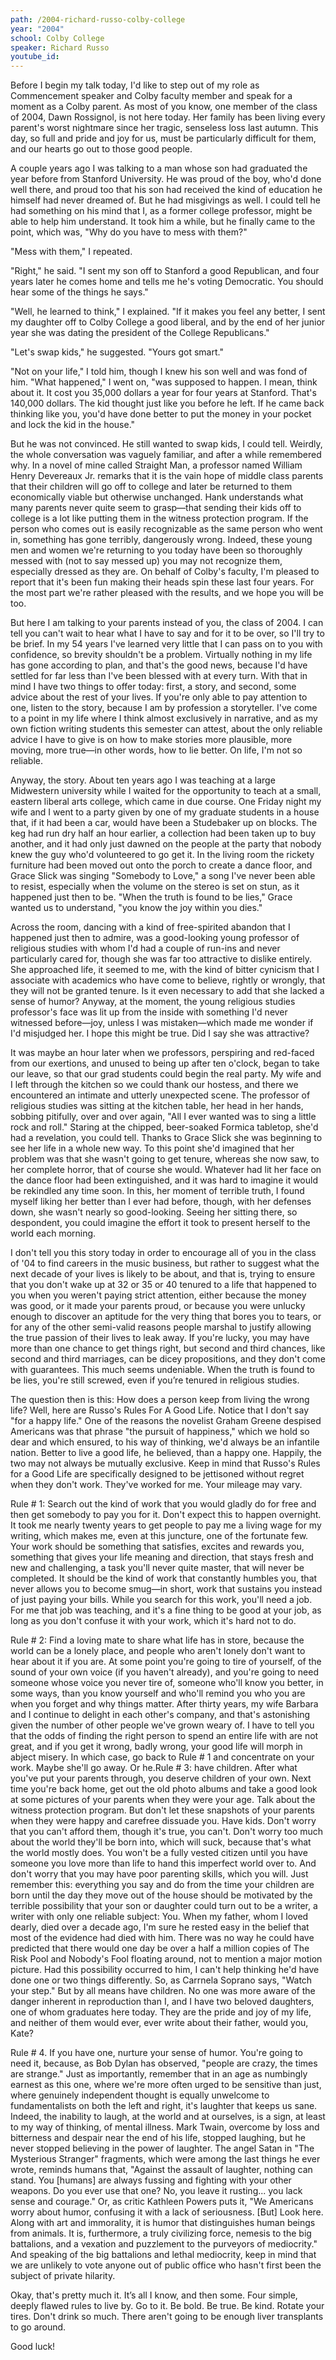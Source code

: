 ```yaml
---
path: /2004-richard-russo-colby-college
year: "2004"
school: Colby College
speaker: Richard Russo
youtube_id: 
---
```


Before I begin my talk today, I'd like to step out of my role as Commencement speaker and Colby faculty member and speak for a moment as a Colby parent. As most of you know, one member of the class of 2004, Dawn Rossignol, is not here today. Her family has been living every parent's worst nightmare since her tragic, senseless loss last autumn. This day, so full and pride and joy for us, must be particularly difficult for them, and our hearts go out to those good people.

A couple years ago I was talking to a man whose son had graduated the year before from Stanford University. He was proud of the boy, who'd done well there, and proud too that his son had received the kind of education he himself had never dreamed of. But he had misgivings as well. I could tell he had something on his mind that I, as a former college professor, might be able to help him understand. It took him a while, but he finally came to the point, which was, "Why do you have to mess with them?"

"Mess with them," I repeated.

"Right," he said. "I sent my son off to Stanford a good Republican, and four years later he comes home and tells me he's voting Democratic. You should hear some of the things he says."

"Well, he learned to think," I explained. "If it makes you feel any better, I sent my daughter off to Colby College a good liberal, and by the end of her junior year she was dating the president of the College Republicans."

"Let's swap kids," he suggested. "Yours got smart."

"Not on your life," I told him, though I knew his son well and was fond of him. "What happened," I went on, "was supposed to happen. I mean, think about it. It cost you 35,000 dollars a year for four years at Stanford. That's 140,000 dollars. The kid thought just like you before he left. If he came back thinking like you, you'd have done better to put the money in your pocket and lock the kid in the house."

But he was not convinced. He still wanted to swap kids, I could tell. Weirdly, the whole conversation was vaguely familiar, and after a while remembered why. In a novel of mine called Straight Man, a professor named William Henry Devereaux Jr. remarks that it is the vain hope of middle class parents that their children will go off to college and later be returned to them economically viable but otherwise unchanged. Hank understands what many parents never quite seem to grasp—that sending their kids off to college is a lot like putting them in the witness protection program. If the person who comes out is easily recognizable as the same person who went in, something has gone terribly, dangerously wrong. Indeed, these young men and women we're returning to you today have been so thoroughly messed with (not to say messed up) you may not recognize them, especially dressed as they are. On behalf of Colby's faculty, I'm pleased to report that it's been fun making their heads spin these last four years. For the most part we're rather pleased with the results, and we hope you will be too.

But here I am talking to your parents instead of you, the class of 2004. I can tell you can't wait to hear what I have to say and for it to be over, so I'll try to be brief. In my 54 years I've learned very little that I can pass on to you with confidence, so brevity shouldn't be a problem. Virtually nothing in my life has gone according to plan, and that's the good news, because I'd have settled for far less than I've been blessed with at every turn. With that in mind I have two things to offer today: first, a story, and second, some advice about the rest of your lives. If you're only able to pay attention to one, listen to the story, because I am by profession a storyteller. I've come to a point in my life where I think almost exclusively in narrative, and as my own fiction writing students this semester can attest, about the only reliable advice I have to give is on how to make stories more plausible, more moving, more true—in other words, how to lie better. On life, I'm not so reliable.

Anyway, the story. About ten years ago I was teaching at a large Midwestern university while I waited for the opportunity to teach at a small, eastern liberal arts college, which came in due course. One Friday night my wife and I went to a party given by one of my graduate students in a house that, if it had been a car, would have been a Studebaker up on blocks. The keg had run dry half an hour earlier, a collection had been taken up to buy another, and it had only just dawned on the people at the party that nobody knew the guy who'd volunteered to go get it. In the living room the rickety furniture had been moved out onto the porch to create a dance floor, and Grace Slick was singing "Somebody to Love," a song I've never been able to resist, especially when the volume on the stereo is set on stun, as it happened just then to be. "When the truth is found to be lies," Grace wanted us to understand, "you know the joy within you dies."

Across the room, dancing with a kind of free-spirited abandon that I happened just then to admire, was a good-looking young professor of religious studies with whom I'd had a couple of run-ins and never particularly cared for, though she was far too attractive to dislike entirely. She approached life, it seemed to me, with the kind of bitter cynicism that I associate with academics who have come to believe, rightly or wrongly, that they will not be granted tenure. Is it even necessary to add that she lacked a sense of humor? Anyway, at the moment, the young religious studies professor's face was lit up from the inside with something I'd never witnessed before—joy, unless I was mistaken—which made me wonder if I'd misjudged her. I hope this might be true. Did I say she was attractive?

It was maybe an hour later when we professors, perspiring and red-faced from our exertions, and unused to being up after ten o'clock, began to take our leave, so that our grad students could begin the real party. My wife and I left through the kitchen so we could thank our hostess, and there we encountered an intimate and utterly unexpected scene. The professor of religious studies was sitting at the kitchen table, her head in her hands, sobbing pitifully, over and over again, "All I ever wanted was to sing a little rock and roll." Staring at the chipped, beer-soaked Formica tabletop, she'd had a revelation, you could tell. Thanks to Grace Slick she was beginning to see her life in a whole new way. To this point she'd imagined that her problem was that she wasn't going to get tenure, whereas she now saw, to her complete horror, that of course she would. Whatever had lit her face on the dance floor had been extinguished, and it was hard to imagine it would be rekindled any time soon. In this, her moment of terrible truth, I found myself liking her better than I ever had before, though, with her defenses down, she wasn't nearly so good-looking. Seeing her sitting there, so despondent, you could imagine the effort it took to present herself to the world each morning.

I don't tell you this story today in order to encourage all of you in the class of '04 to find careers in the music business, but rather to suggest what the next decade of your lives is likely to be about, and that is, trying to ensure that you don't wake up at 32 or 35 or 40 tenured to a life that happened to you when you weren't paying strict attention, either because the money was good, or it made your parents proud, or because you were unlucky enough to discover an aptitude for the very thing that bores you to tears, or for any of the other semi-valid reasons people marshal to justify allowing the true passion of their lives to leak away. If you're lucky, you may have more than one chance to get things right, but second and third chances, like second and third marriages, can be dicey propositions, and they don't come with guarantees. This much seems undeniable. When the truth is found to be lies, you're still screwed, even if you’re tenured in religious studies.

The question then is this: How does a person keep from living the wrong life? Well, here are Russo's Rules For A Good Life. Notice that I don't say "for a happy life." One of the reasons the novelist Graham Greene despised Americans was that phrase "the pursuit of happiness," which we hold so dear and which ensured, to his way of thinking, we'd always be an infantile nation. Better to live a good life, he believed, than a happy one. Happily, the two may not always be mutually exclusive. Keep in mind that Russo's Rules for a Good Life are specifically designed to be jettisoned without regret when they don't work. They've worked for me. Your mileage may vary.

Rule # 1: Search out the kind of work that you would gladly do for free and then get somebody to pay you for it. Don't expect this to happen overnight. It took me nearly twenty years to get people to pay me a living wage for my writing, which makes me, even at this juncture, one of the fortunate few. Your work should be something that satisfies, excites and rewards you, something that gives your life meaning and direction, that stays fresh and new and challenging, a task you'll never quite master, that will never be completed. It should be the kind of work that constantly humbles you, that never allows you to become smug—in short, work that sustains you instead of just paying your bills. While you search for this work, you'll need a job. For me that job was teaching, and it's a fine thing to be good at your job, as long as you don't confuse it with your work, which it's hard not to do.

Rule # 2: Find a loving mate to share what life has in store, because the world can be a lonely place, and people who aren't lonely don't want to hear about it if you are. At some point you're going to tire of yourself, of the sound of your own voice (if you haven't already), and you're going to need someone whose voice you never tire of, someone who'll know you better, in some ways, than you know yourself and who'll remind you who you are when you forget and why things matter. After thirty years, my wife Barbara and I continue to delight in each other's company, and that's astonishing given the number of other people we've grown weary of. I have to tell you that the odds of finding the right person to spend an entire life with are not great, and if you get it wrong, badly wrong, your good life will morph in abject misery. In which case, go back to Rule # 1 and concentrate on your work. Maybe she'll go away. Or he.Rule # 3: have children. After what you've put your parents through, you deserve children of your own. Next time you're back home, get out the old photo albums and take a good look at some pictures of your parents when they were your age. Talk about the witness protection program. But don't let these snapshots of your parents when they were happy and carefree dissuade you. Have kids. Don't worry that you can't afford them, though it's true, you can't. Don't worry too much about the world they'll be born into, which will suck, because that's what the world mostly does. You won't be a fully vested citizen until you have someone you love more than life to hand this imperfect world over to. And don't worry that you may have poor parenting skills, which you will. Just remember this: everything you say and do from the time your children are born until the day they move out of the house should be motivated by the terrible possibility that your son or daughter could turn out to be a writer, a writer with only one reliable subject: You. When my father, whom I loved dearly, died over a decade ago, I'm sure he rested easy in the belief that most of the evidence had died with him. There was no way he could have predicted that there would one day be over a half a million copies of The Risk Pool and Nobody's Fool floating around, not to mention a major motion picture. Had this possibility occurred to him, I can't help thinking he'd have done one or two things differently. So, as Carrnela Soprano says, "Watch your step." But by all means have children. No one was more aware of the danger inherent in reproduction than I, and I have two beloved daughters, one of whom graduates here today. They are the pride and joy of my life, and neither of them would ever, ever write about their father, would you, Kate?

Rule # 4. If you have one, nurture your sense of humor. You're going to need it, because, as Bob Dylan has observed, "people are crazy, the times are strange." Just as importantly, remember that in an age as numbingly earnest as this one, where we're more often urged to be sensitive than just, where genuinely independent thought is equally unwelcome to fundamentalists on both the left and right, it's laughter that keeps us sane. Indeed, the inability to laugh, at the world and at ourselves, is a sign, at least to my way of thinking, of mental illness. Mark Twain, overcome by loss and bitterness and despair near the end of his life, stopped laughing, but he never stopped believing in the power of laughter. The angel Satan in "The Mysterious Stranger" fragments, which were among the last things he ever wrote, reminds humans that, "Against the assault of laughter, nothing can stand. You [humans] are always fussing and fighting with your other weapons. Do you ever use that one? No, you leave it rusting... you lack sense and courage." Or, as critic Kathleen Powers puts it, "We Americans worry about humor, confusing it with a lack of seriousness. [But] Look here. Along with art and immorality, it is humor that distinguishes human beings from animals. It is, furthermore, a truly civilizing force, nemesis to the big battalions, and a vexation and puzzlement to the purveyors of mediocrity." And speaking of the big battalions and lethal mediocrity, keep in mind that we are unlikely to vote anyone out of public office who hasn't first been the subject of private hilarity.

Okay, that's pretty much it. It’s all I know, and then some. Four simple, deeply flawed rules to live by. Go to it. Be bold. Be true. Be kind. Rotate your tires. Don't drink so much. There aren't going to be enough liver transplants to go around.

Good luck!